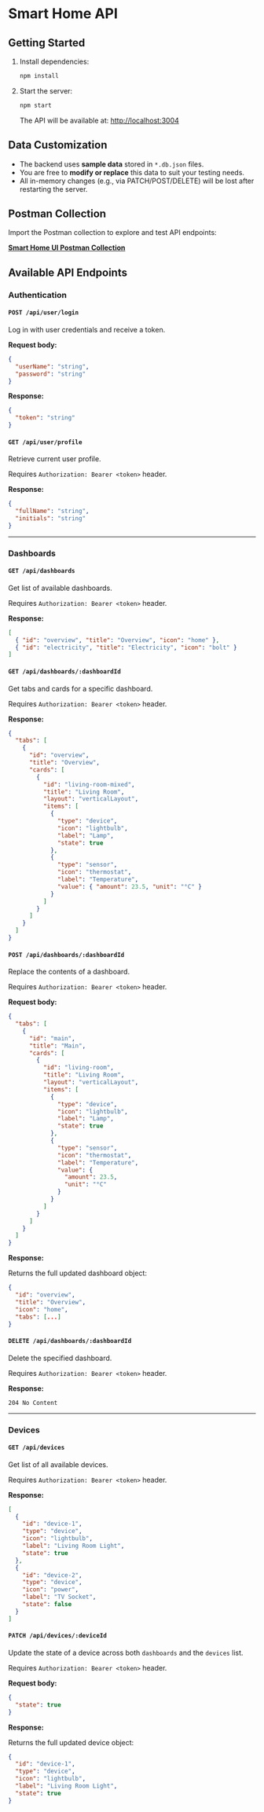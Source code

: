 # Smart Home API

## Getting Started

1. Install dependencies:

   ```bash
   npm install
   ```

2. Start the server:

   ```bash
   npm start
   ```

   The API will be available at: [http://localhost:3004](http://localhost:3004)

## Data Customization

- The backend uses **sample data** stored in `*.db.json` files.
- You are free to **modify or replace** this data to suit your testing needs.
- All in-memory changes (e.g., via PATCH/POST/DELETE) will be lost after restarting the server.

## Postman Collection

Import the Postman collection to explore and test API endpoints:

**[Smart Home UI Postman Collection](./smart-home-ui.postman_collection.json)**

## Available API Endpoints

### Authentication

#### `POST /api/user/login`

Log in with user credentials and receive a token.

**Request body:**

```json
{
  "userName": "string",
  "password": "string"
}
```

**Response:**

```json
{
  "token": "string"
}
```

#### `GET /api/user/profile`

Retrieve current user profile.

Requires `Authorization: Bearer <token>` header.

**Response:**

```json
{
  "fullName": "string",
  "initials": "string"
}
```

---

### Dashboards

#### `GET /api/dashboards`

Get list of available dashboards.

Requires `Authorization: Bearer <token>` header.

**Response:**

```json
[
  { "id": "overview", "title": "Overview", "icon": "home" },
  { "id": "electricity", "title": "Electricity", "icon": "bolt" }
]
```

#### `GET /api/dashboards/:dashboardId`

Get tabs and cards for a specific dashboard.

Requires `Authorization: Bearer <token>` header.

**Response:**

```json
{
  "tabs": [
    {
      "id": "overview",
      "title": "Overview",
      "cards": [
        {
          "id": "living-room-mixed",
          "title": "Living Room",
          "layout": "verticalLayout",
          "items": [
            {
              "type": "device",
              "icon": "lightbulb",
              "label": "Lamp",
              "state": true
            },
            {
              "type": "sensor",
              "icon": "thermostat",
              "label": "Temperature",
              "value": { "amount": 23.5, "unit": "°C" }
            }
          ]
        }
      ]
    }
  ]
}
```

#### `POST /api/dashboards/:dashboardId`

Replace the contents of a dashboard.

Requires `Authorization: Bearer <token>` header.

**Request body:**

```json
{
  "tabs": [
    {
      "id": "main",
      "title": "Main",
      "cards": [
        {
          "id": "living-room",
          "title": "Living Room",
          "layout": "verticalLayout",
          "items": [
            {
              "type": "device",
              "icon": "lightbulb",
              "label": "Lamp",
              "state": true
            },
            {
              "type": "sensor",
              "icon": "thermostat",
              "label": "Temperature",
              "value": {
                "amount": 23.5,
                "unit": "°C"
              }
            }
          ]
        }
      ]
    }
  ]
}
```

**Response:**

Returns the full updated dashboard object:

```json
{
  "id": "overview",
  "title": "Overview",
  "icon": "home",
  "tabs": [...]
}
```

#### `DELETE /api/dashboards/:dashboardId`

Delete the specified dashboard.

Requires `Authorization: Bearer <token>` header.

**Response:**

```
204 No Content
```

---

### Devices

#### `GET /api/devices`

Get list of all available devices.

Requires `Authorization: Bearer <token>` header.

**Response:**

```json
[
  {
    "id": "device-1",
    "type": "device",
    "icon": "lightbulb",
    "label": "Living Room Light",
    "state": true
  },
  {
    "id": "device-2",
    "type": "device",
    "icon": "power",
    "label": "TV Socket",
    "state": false
  }
]
```

#### `PATCH /api/devices/:deviceId`

Update the state of a device across both `dashboards` and the `devices` list.

Requires `Authorization: Bearer <token>` header.

**Request body:**

```json
{
  "state": true
}
```

**Response:**

Returns the full updated device object:

```json
{
  "id": "device-1",
  "type": "device",
  "icon": "lightbulb",
  "label": "Living Room Light",
  "state": true
}
```
